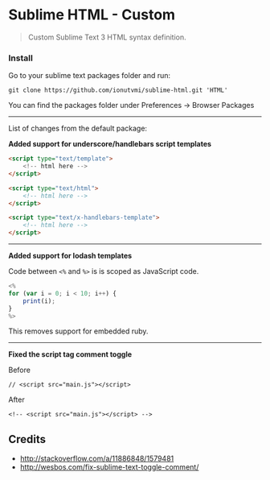 # Sublime HTML - Custom

> Custom Sublime Text 3 HTML syntax definition. 


### Install
Go to your sublime text packages folder and run:

    git clone https://github.com/ionutvmi/sublime-html.git 'HTML'

You can find the packages folder under Preferences -> Browser Packages


---------

List of changes from the default package:

**Added support for underscore/handlebars script templates**

```html
<script type="text/template">
    <!-- html here -->
</script>

<script type="text/html">
    <!-- html here -->
</script>

<script type="text/x-handlebars-template">
    <!-- html here -->
</script>
```

---------

**Added support for lodash templates**

Code between `<%` and `%>` is is scoped as JavaScript code.
```js
<%
for (var i = 0; i < 10; i++) {
    print(i);
}
%>
```
This removes support for embedded ruby.

---------

**Fixed the script tag comment toggle**  

Before
```
// <script src="main.js"></script>
```
After
```
<!-- <script src="main.js"></script> -->
```
## Credits

- http://stackoverflow.com/a/11886848/1579481
- http://wesbos.com/fix-sublime-text-toggle-comment/
